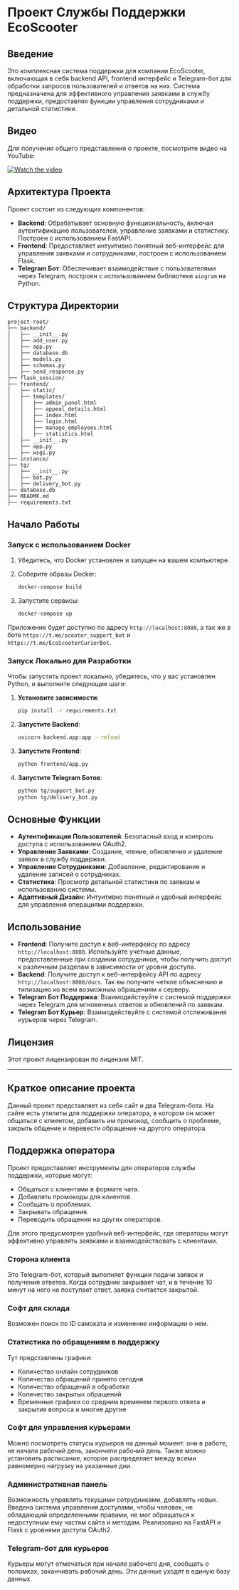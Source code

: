 # Проект Службы Поддержки EcoScooter
## Введение

Это комплексная система поддержки для компании EcoScooter, включающая в себя backend API, frontend интерфейс и Telegram-бот для обработки запросов пользователей и ответов на них. Система предназначена для эффективного управления заявками в службу поддержки, предоставляя функции управления сотрудниками и детальной статистики.

## Видео

Для получения общего представления о проекте, посмотрите видео на YouTube:

[![Watch the video](https://img.youtube.com/vi/mjdhHcGvpso/maxresdefault.jpg)](https://www.youtube.com/watch?v=mjdhHcGvpso)

## Архитектура Проекта

Проект состоит из следующих компонентов:

- **Backend**: Обрабатывает основную функциональность, включая аутентификацию пользователей, управление заявками и статистику. Построен с использованием FastAPI.
- **Frontend**: Предоставляет интуитивно понятный веб-интерфейс для управления заявками и сотрудниками, построен с использованием Flask.
- **Telegram Бот**: Обеспечивает взаимодействие с пользователями через Telegram, построен с использованием библиотеки `aiogram` на Python.

## Структура Директории

```
project-root/
├── backend/
│   ├── __init__.py
│   ├── add_user.py
│   ├── app.py
│   ├── database.db
│   ├── models.py
│   ├── schemas.py
│   ├── send_response.py
├── flask_session/
├── frontend/
│   ├── static/
│   ├── templates/
│   │   ├── admin_panel.html
│   │   ├── appeal_details.html
│   │   ├── index.html
│   │   ├── login.html
│   │   ├── manage_employees.html
│   │   ├── statistics.html
│   ├── __init__.py
│   ├── app.py
│   ├── wsgi.py
├── instance/
├── tg/
│   ├── __init__.py
│   ├── bot.py
│   ├── delivery_bot.py
├── database.db
├── README.md
├── requirements.txt
```

## Начало Работы

### Запуск с использованием Docker

1. Убедитесь, что Docker установлен и запущен на вашем компьютере.
2. Соберите образы Docker:

   ```sh
   docker-compose build
   ```

3. Запустите сервисы:

   ```sh
   docker-compose up
   ```

Приложение будет доступно по адресу `http://localhost:8080`, а так же в боте `https://t.me/scooter_support_bot` и `https://t.me/EcoScooterCurierBot`.

### Запуск Локально для Разработки

Чтобы запустить проект локально, убедитесь, что у вас установлен Python, и выполните следующие шаги:

1. **Установите зависимости**:

   ```sh
   pip install -r requirements.txt
   ```

2. **Запустите Backend**:

   ```sh
   uvicorn backend.app:app --reload
   ```

3. **Запустите Frontend**:

   ```sh
   python frontend/app.py
   ```

4. **Запустите Telegram Ботов**:

   ```sh
   python tg/support_bot.py
   python tg/delivery_bot.py
   ```

## Основные Функции

- **Аутентификация Пользователей**: Безопасный вход и контроль доступа с использованием OAuth2.
- **Управление Заявками**: Создание, чтение, обновление и удаление заявок в службу поддержки.
- **Управление Сотрудниками**: Добавление, редактирование и удаление записей о сотрудниках.
- **Статистика**: Просмотр детальной статистики по заявкам и использованию системы.
- **Адаптивный Дизайн**: Интуитивно понятный и удобный интерфейс для управления операциями поддержки.

## Использование

- **Frontend**: Получите доступ к веб-интерфейсу по адресу `http://localhost:8080`. Используйте учетные данные, предоставленные при создании сотрудников, чтобы получить доступ к различным разделам в зависимости от уровня доступа.
- **Backend**: Получите доступ к веб-интерфейсу API по адресу `http://localhost:8000/docs`. Так вы получите четкое объяснению и типизацию ко всем возможным обращениям к серверу.
- **Telegram Бот Поддержка**: Взаимодействуйте с системой поддержки через Telegram для мгновенных ответов и обновлений по заявкам.
- **Telegram Бот Курьер**: Взаимодействуйте с системой отслеживания курьеров через Telegram.

## Лицензия

Этот проект лицензирован по лицензии MIT.

---

## Краткое описание проекта

Данный проект представляет из себя сайт и два Telegram-бота. На сайте есть утилиты для поддержки оператора, в котором он может общаться с клиентом, добавить им промокод, сообщить о проблеме, закрыть общение и перевести обращение на другого оператора.

## Поддержка оператора

Проект предоставляет инструменты для операторов службы поддержки, которые могут:

- Общаться с клиентами в формате чата.
- Добавлять промокоды для клиентов.
- Сообщать о проблемах.
- Закрывать обращения.
- Переводить обращения на других операторов.

Для этого предусмотрен удобный веб-интерфейс, где операторы могут эффективно управлять заявками и взаимодействовать с клиентами.
### Сторона клиента
Это Telegram-бот, который выполняет функции подачи заявок и получения ответов. Когда сотрудник закрывает чат, и в течение 10 минут на него не поступает ответ, заявка считается закрытой.

### Софт для склада
Возможен поиск по ID самоката и изменение информации о нем.

### Статистика по обращениям в поддержку
Тут представлены графики:
- Количество онлайн сотрудников
- Количество обращений принято сегодня
- Количество обращений в обработке
- Количество закрытых обращений
- Временные графики со средним временем первого ответа и закрытия вопроса и многие другие

### Софт для управления курьерами
Можно посмотреть статусы курьеров на данный момент: они в работе, не начали рабочий день, закончили рабочий день. Также можно установить расписание, которое распределяет между всеми равномерно нагрузку на указанные дни.

### Административная панель
Возможность управлять текущими сотрудниками, добавлять новых. Введена система управления доступами, чтобы человек, не обладающий определенными правами, не мог обращаться к недоступным ему частям сайта и методам. Реализовано на FastAPI и Flask с уровнями доступа OAuth2.

### Telegram-бот для курьеров
Курьеры могут отмечаться при начале рабочего дня, сообщать о поломках, заканчивать рабочий день. Эти данные уходят в единую базу данных.
